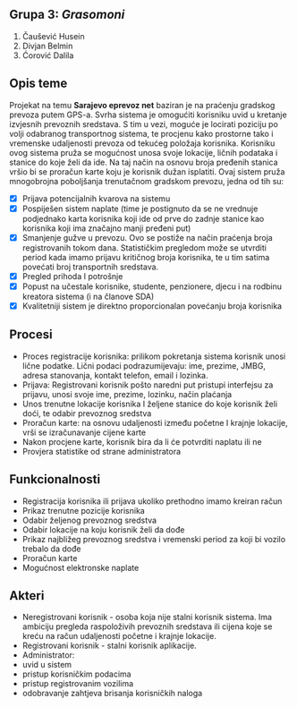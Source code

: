## Grupa 3: **_Grasomoni_**

1.	Čaušević Husein 
2.	Divjan Belmin 
3.	Ćorović Dalila

## Opis teme
Projekat na temu **Sarajevo eprevoz net** baziran je na praćenju gradskog prevoza putem GPS-a. Svrha sistema je omogućiti korisniku uvid u kretanje izvjesnih prevoznih sredstava. S tim u vezi, moguće je locirati poziciju po volji odabranog transportnog sistema, te procjenu kako prostorne tako i vremenske udaljenosti prevoza od tekućeg položaja korisnika. 
Korisniku ovog sistema pruža se mogućnost unosa svoje lokacije, ličnih podataka i stanice do koje želi da ide. Na taj način na osnovu broja pređenih stanica vršio bi se proračun karte koju je korisnik dužan isplatiti. 
Ovaj sistem pruža mnogobrojna poboljšanja trenutačnom gradskom prevozu, jedna od tih su:
- [x] Prijava potencijalnih kvarova na sistemu 
- [x] Pospiješen sistem naplate (time je postignuto da se ne vrednuje podjednako karta korisnika koji ide od prve do zadnje stanice kao korisnika koji ima značajno manji pređeni put)
- [x] Smanjenje gužve u prevozu. Ovo se postiže na način praćenja broja registrovanih tokom dana. Statističkim pregledom može se utvrditi period kada imamo prijavu kritičnog broja korisnika, te u tim satima povećati broj transportnih sredstava. 
- [x] Pregled prihoda I potrošnje
- [x] Popust na učestale korisnike, studente, penzionere, djecu i na rodbinu kreatora sistema (i na članove SDA)
- [x] Kvalitetniji sistem je direktno proporcionalan povećanju broja korisnika

## Procesi 
-	Proces registracije korisnika: prilikom pokretanja sistema korisnik unosi lične podatke. Lični podaci podrazumijevaju: ime, prezime, JMBG, adresa stanovanja, kontakt telefon, email i lozinka.
-	Prijava: Registrovani korisnik pošto naredni put pristupi interfejsu za prijavu, unosi svoje ime, prezime, lozinku, način plaćanja
-	Unos trenutne lokacije korisnika I željene stanice do koje korisnik želi doći, te odabir prevoznog sredstva
-	Proračun karte: na osnovu udaljenosti između početne I krajnje lokacije, vrši se izračunavanje cijene karte 
-	Nakon procjene karte, korisnik bira da li će potvrditi naplatu ili ne
- Provjera statistike od strane administratora

## Funkcionalnosti
-	Registracija korisnika ili prijava ukoliko prethodno imamo kreiran račun
-	Prikaz trenutne pozicije korisnika 
-	Odabir željenog prevoznog sredstva 
-	Odabir lokacije na koju korisnik želi da dođe
-	Prikaz najbližeg prevoznog sredstva i vremenski period za koji bi vozilo trebalo da dođe
-	Proračun karte 
-	Mogućnost elektronske naplate

## Akteri
-	Neregistrovani korisnik - osoba koja nije stalni korisnik sistema. Ima ambiciju pregleda raspoloživih prevoznih sredstava ili cijena koje se kreću na račun udaljenosti početne i krajnje lokacije.
- Registrovani korisnik - stalni korisnik aplikacije.
-	Administrator:
 - uvid u sistem
 - pristup korisničkim podacima
 - pristup registrovanim vozilima
 - odobravanje zahtjeva brisanja korisničkih naloga
